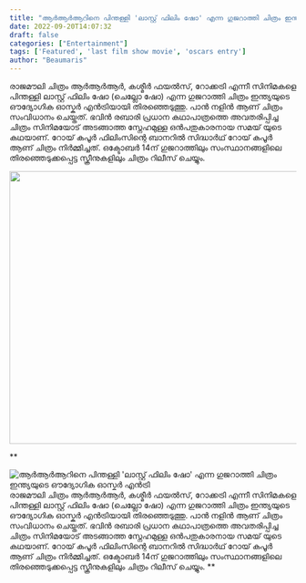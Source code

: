 ```yaml
---
title: "ആർആർആറിനെ പിന്തള്ളി 'ലാസ്റ്റ് ഫിലിം ഷോ' എന്ന ഗുജറാത്തി ചിത്രം ഇന്ത്യയുടെ ഔദ്യോഗിക ഓസ്കർ എൻട്രി"
date: 2022-09-20T14:07:32
draft: false
categories: ["Entertainment"]
tags: ['Featured', 'last film show movie', 'oscars entry']
author: "Beaumaris"
---
```


രാജമൗലി ചിത്രം ആർആർആർ, കശ്മീർ ഫയൽസ്, റോക്കട്രി എന്നീ സിനിമകളെ പിന്തള്ളി ലാസ്റ്റ് ഫിലിം ഷോ (ചെല്ലോ ഷോ) എന്ന ഗുജറാത്തി ചിത്രം ഇന്ത്യയുടെ ഔദ്യോഗിക ഓസ്കർ എൻട്രിയായി തിരഞ്ഞെടുത്തു. പാൻ നളിൻ ആണ് ചിത്രം സംവിധാനം ചെയ്തത്. ഭവിൻ രബാരി പ്രധാന കഥാപാത്രത്തെ അവതരിപ്പിച്ച ചിത്രം സിനിമയോട് അടങ്ങാത്ത സ്നേഹമുള്ള ഒൻപതുകാരനായ സമയ് യുടെ കഥയാണ്. റോയ് കപൂർ ഫിലിംസിന്റെ ബാനറിൽ സിദ്ധാർഥ് റോയ് കപൂർ ആണ് ചിത്രം നിർമ്മിച്ചത്. ഒക്ടോബർ 14ന് ഗുജറാത്തിലും സംസ്ഥാനങ്ങളിലെ തിരഞ്ഞെടുക്കപ്പെട്ട സ്ക്രീനുകളിലും ചിത്രം റിലീസ് ചെയ്യും.

<img class="wp-image-351434 aligncenter" src="https://cdn.boolokam.com/articles/2022/09/r2tttt-1t-1.jpg" alt="" width="787" height="479" />

**


![ആർആർആറിനെ പിന്തള്ളി 'ലാസ്റ്റ് ഫിലിം ഷോ' എന്ന ഗുജറാത്തി ചിത്രം ഇന്ത്യയുടെ ഔദ്യോഗിക ഓസ്കർ എൻട്രി](https://cdn.boolokam.com/articles/2022/09/r2tttt-1t-1.jpg)രാജമൗലി ചിത്രം ആർആർആർ, കശ്മീർ ഫയൽസ്, റോക്കട്രി എന്നീ സിനിമകളെ പിന്തള്ളി ലാസ്റ്റ് ഫിലിം ഷോ (ചെല്ലോ ഷോ) എന്ന ഗുജറാത്തി ചിത്രം ഇന്ത്യയുടെ ഔദ്യോഗിക ഓസ്കർ എൻട്രിയായി തിരഞ്ഞെടുത്തു. പാൻ നളിൻ ആണ് ചിത്രം സംവിധാനം ചെയ്തത്. ഭവിൻ രബാരി പ്രധാന കഥാപാത്രത്തെ അവതരിപ്പിച്ച ചിത്രം സിനിമയോട് അടങ്ങാത്ത സ്നേഹമുള്ള ഒൻപതുകാരനായ സമയ് യുടെ കഥയാണ്. റോയ് കപൂർ ഫിലിംസിന്റെ ബാനറിൽ സിദ്ധാർഥ് റോയ് കപൂർ ആണ് ചിത്രം നിർമ്മിച്ചത്. ഒക്ടോബർ 14ന് ഗുജറാത്തിലും സംസ്ഥാനങ്ങളിലെ തിരഞ്ഞെടുക്കപ്പെട്ട സ്ക്രീനുകളിലും ചിത്രം റിലീസ് ചെയ്യും. **
